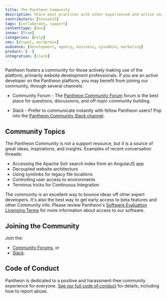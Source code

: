 ```yaml
---
title: The Pantheon Community
description: Share best practices with other experienced and active users of Pantheon's platform.
contributors: [tessak22]
tags: [collaborate, support]
contenttype: [doc]
innav: [true]
categories: [help]
cms: [drupal, wordpress]
audience: [development, agency, business, sysadmin, marketing]
product: [--]
integration: [slack]
---
```

Pantheon fosters a community for those actively making use of the platform, primarily website development professionals. If you are an active developer on the Pantheon platform, you may benefit from joining our community, through several channels:

 - Community Forum - The [Pantheon Community Forum](https://discuss.pantheon.io/) forum is the best place for questions, discussions, and off-topic community building.

 - Slack - Prefer to communicate instantly with fellow Pantheon users? Pop into the [Pantheon Community Slack channel](https://pantheon-community.slack.com/).

## Community Topics

The Pantheon Community is not a support resource, but it is a source of great ideas, inspirations, and insights. Examples of recent conversation threads:

- Accessing the Apache Solr search index from an AngularJS app
- Decoupled website architecture
- Using symlinks for legacy file locations
- Controlling user access to environments
- Terminus tricks for Continuous Integration

The community is an excellent way to bounce ideas off other expert developers. It's also the best way to get early access to beta features and other Community info. Please review Pantheon's [Software Evaluation Licensing Terms](https://legal.pantheon.io/#contract-hkqlbwpxo) for more information about access to our software.

## Joining the Community

Join the:

- [Community Forums](https://discuss.pantheon.io/), or
- [Slack](https://pantheon-community.slack.com/).

## Code of Conduct

Pantheon is dedicated to a positive and harassment-free community experience for everyone. [See our full code of conduct](/code-of-conduct) for details, including how to report abuse.
